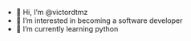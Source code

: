 - 👋 Hi, I’m @victordtmz
- 👀 I’m interested in becoming a software developer
- 🌱 I’m currently learning python

<!---
victordtmz/victordtmz is a ✨ special ✨ repository because its `README.md` (this file) appears on your GitHub profile.
You can click the Preview link to take a look at your changes.
--->
